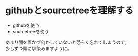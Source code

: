 # githubとsourcetreeを理解する
- githubを使う
- sourcetreeを使う

あまり間を置かず何かしていないと恐らく忘れてしまうので。  
少しずつ頭に馴染みますように。  

